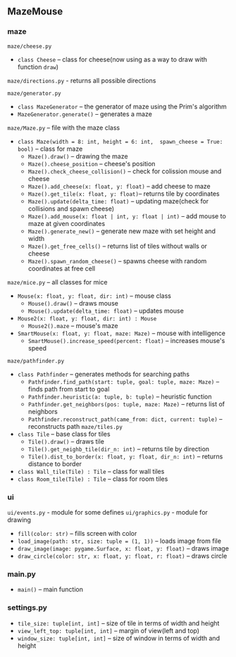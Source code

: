 ## MazeMouse

### maze
`maze/cheese.py`
- `class Cheese` – class for cheese(now using as a way to draw with function `draw`)

`maze/directions.py` - returns all possible directions

`maze/generator.py`
- `class MazeGenerator` – the generator of maze using the Prim's algorithm
- `MazeGenerator.generate()` – generates a maze

`maze/Maze.py` – file with the maze class
- `class Maze(width = 8: int, height = 6: int,  spawn_cheese = True: bool)` – class for maze
    - `Maze().draw()` – drawing the maze
    - `Maze().cheese_position` – cheese's position
    - `Maze().check_cheese_collision()` – check for colission mouse and cheese
    - `Maze().add_cheese(x: float, y: float)` – add cheese to maze
    - `Maze().get_tile(x: float, y: float)`– returns tile by coordinates
    - `Maze().update(delta_time: float)` – updating maze(check for collisions and spawn cheese)
    - `Maze().add_mouse(x: float | int, y: float | int)` – add mouse to maze at given coordinates
    - `Maze().generate_new()` – generate new maze with set height and width
    - `Maze().get_free_cells()` – returns list of tiles without walls or cheese
    - `Maze().spawn_random_cheese()` – spawns cheese with random coordinates at free cell

`maze/mice.py` – all classes for mice
- `Mouse(x: float, y: float, dir: int)` – mouse class
    - `Mouse().draw()` – draws mouse
    - `Mouse().update(delta_time: float)` – updates mouse
- `Mouse2(x: float, y: float, dir: int) : Mouse`
    - `Mouse2().maze` – mouse's maze 
- `SmartMouse(x: float, y: float, maze: Maze)` – mouse with intelligence
    - `SmartMouse().increase_speed(percent: float)` – increases mouse's speed

`maze/pathfinder.py`
- `class Pathfinder` – generates methods for searching paths
    - `Pathfinder.find_path(start: tuple, goal: tuple, maze: Maze)` – finds path from start to goal
    - `Pathfinder.heuristic(a: tuple, b: tuple)` – heuristic function
    - `Pathfinder.get_neighbors(pos: tuple, maze: Maze)` – returns list of neighbors
    - `Pathfinder.reconstruct_path(came_from: dict, current: tuple)` – reconstructs path
`maze/tiles.py`
- `class Tile` – base class for tiles
    - `Tile().draw()` – draws tile
    - `Tile().get_neighb_tile(dir_n: int)` – returns tile by direction
    - `Tile().dist_to_border(x: float, y: float, dir_n: int)` – returns distance to border
- `class Wall_tile(Tile) : Tile` – class for wall tiles
- `class Room_tile(Tile) : Tile` – class for room tiles

### ui
`ui/events.py` - module for some defines
`ui/graphics.py` - module for drawing
- `fill(color: str)` – fills screen with color
- `load_image(path: str, size: tuple = (1, 1))` – loads image from file
- `draw_image(image: pygame.Surface, x: float, y: float)` – draws image
- `draw_circle(color: str, x: float, y: float, r: float)` – draws circle

### main.py
- `main()` – main function

### settings.py
- `tile_size: tuple[int, int]` – size of tile in terms of width and height
- `view_left_top: tuple[int, int]` – margin of view(left and top)
- `window_size: tuple[int, int]` – size of window in terms of width and height